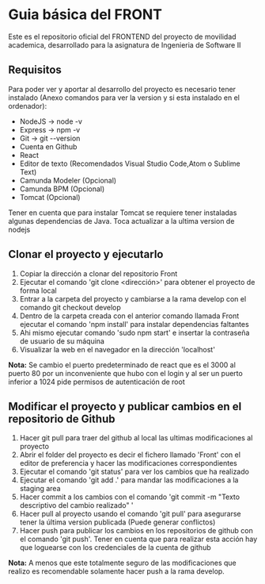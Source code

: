 # Guia básica del FRONT
Este es el repositorio oficial del FRONTEND del proyecto de movilidad academica, desarrollado para la asignatura de Ingenieria de Software II
## Requisitos

Para poder ver y aportar al desarrollo del proyecto  es necesario tener instalado (Anexo comandos para ver la version y si esta instalado en el ordenador):
* NodeJS &rarr; node  -v
* Express &rarr; npm  -v
* Git &rarr;  git  --version
* Cuenta en Github
* React
* Editor de texto (Recomendados Visual Studio Code,Atom o Sublime Text)
* Camunda Modeler (Opcional)
* Camunda BPM (Opcional)
* Tomcat (Opcional)

Tener en cuenta que para instalar Tomcat se requiere tener instaladas algunas dependencias de Java.
Toca actualizar a la ultima version de nodejs

## Clonar el proyecto y ejecutarlo

1. Copiar la dirección a clonar del repositorio Front
2. Ejecutar el comando 'git clone <dirección>' para obtener el proyecto de forma local
3. Entrar a la carpeta del proyecto y cambiarse a la rama develop con el comando git checkout develop
3. Dentro de la carpeta  creada con el anterior comando llamada Front ejecutar el comando 'npm install' para instalar dependencias faltantes
4. Ahi mismo ejecutar comando 'sudo npm start' e insertar la contraseña de usuario de su máquina
5. Visualizar la web en el navegador en la dirección 'localhost'

**Nota:** Se cambio el puerto predeterminado de react que es el 3000 al puerto 80 por un inconveniente que hubo con el login y al ser un puerto inferior a 1024 pide permisos de autenticación de root

## Modificar el proyecto y publicar cambios en el repositorio de Github
1. Hacer git pull para traer del github al local las ultimas modificaciones al proyecto
2. Abrir el folder del proyecto es decir el fichero llamado 'Front' con el editor de preferencia y hacer las modificaciones correspondientes
3. Ejecutar el comando 'git status' para ver los cambios que ha realizado
4. Ejecutar el comando 'git add .'  para mandar las modificaciones a la staging area
5. Hacer commit a los cambios con el comando 'git commit -m "Texto descriptivo del cambio realizado" '
6. Hacer pull al proyecto usando el comando 'git pull' para asegurarse tener la última version publicada (Puede generar conflictos)
7. Hacer push para publicar los cambios en los repositorios de github con el comando 'git push'. Tener en cuenta que para realizar esta acción hay que loguearse con los credenciales de la cuenta de github

**Nota:** A menos que este totalmente seguro de las modificaciones que realizo es recomendable solamente hacer push a la rama develop.
